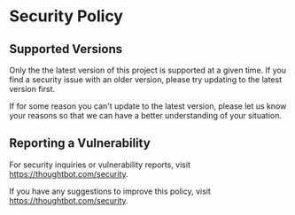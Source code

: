 <!-- START /templates/security.md -->

# Security Policy

## Supported Versions

Only the the latest version of this project is supported at a given time. If
you find a security issue with an older version, please try updating to the
latest version first.

If for some reason you can't update to the latest version, please let us know
your reasons so that we can have a better understanding of your situation.

## Reporting a Vulnerability

For security inquiries or vulnerability reports, visit
<https://thoughtbot.com/security>.

If you have any suggestions to improve this policy, visit <https://thoughtbot.com/security>.

<!-- END /templates/security.md -->
